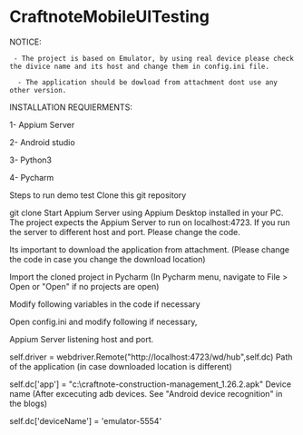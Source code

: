 # CraftnoteMobileUITesting

NOTICE: 
     
     - The project is based on Emulator, by using real device please check the divice name and its host and change them in config.ini file.
      
      - The application should be dowload from attachment dont use any other version.
      
INSTALLATION REQUIERMENTS: 

1- Appium Server 

2- Android studio

3- Python3

4- Pycharm

Steps to run demo test
Clone this git repository

git clone
Start Appium Server using Appium Desktop installed in your PC. The project expects the Appium Server to run on localhost:4723. If you run the server to different host and port. Please change the code.

Its important to download the application from attachment. (Please change the code in case you change the download location)

Import the cloned project in Pycharm (In Pycharm menu, navigate to File > Open or "Open" if no projects are open)

Modify following variables in the code if necessary

Open config.ini and modify following if necessary,

Appium Server listening host and port.

self.driver = webdriver.Remote("http://localhost:4723/wd/hub",self.dc)
Path of the application (in case downloaded location is different)

self.dc['app'] = "c:\craftnote-construction-management_1.26.2.apk"
Device name (After excecuting adb devices. See "Android device recognition" in the blogs)

self.dc['deviceName'] = 'emulator-5554'

